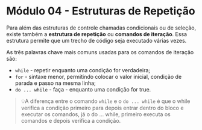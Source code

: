 # Módulo 04 - Estruturas de Repetição

Para além das estruturas de controle chamadas condicionais ou de seleção, existe também a **estrutura de repetição** ou **comandos de iteração**. Essa estrutura permite que um trecho de código seja executado várias vezes.

As três palavras chave mais comuns usadas para os comandos de iteração são:

- `while` - repetir enquanto uma condição for verdadeira;
- `for` - sintaxe menor, permitindo colocar o valor inicial, condição de parada e passo na mesma linha;
- `do ... while` - faça - enquanto uma condição for true.

> 💡A diferença entre o comando `while` e o `do ... while` é que o while verifica a condição primeiro para depois entrar dentro do bloco e executar os comandos, já o do ... while, primeiro executa os comandos e depois verifica a condição.


